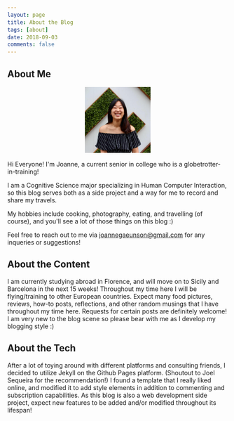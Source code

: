 ```yaml
---
layout: page
title: About the Blog
tags: [about]
date: 2018-09-03
comments: false
---
```

    
## About Me


<figure>
   <center> <a class="aboutme" href="/assets/img/aboutme.jpg"><img src="/assets/img/aboutme.jpg" width="150" height="150" border-radius= "50%" ></a> </center>
</figure>
Hi Everyone! I'm Joanne, a current senior in college who is a globetrotter-in-training! 

I am a Cognitive Science major specializing in Human Computer Interaction, so this blog serves both as a side project and a way for me to record and share my travels.

My hobbies include cooking, photography, eating, and travelling (of course), and you'll see a lot of those things on this blog :) 

Feel free to reach out to me via <u>joannegaeunson@gmail.com</u> for any inqueries or suggestions!

## About the Content

I am currently studying abroad in Florence, and will move on to Sicily and Barcelona in the next 15 weeks! Throughout my time here I will be flying/training to other European countries. Expect many food pictures, reviews, how-to posts, reflections, and other random musings that I have throughout my time here. Requests for certain posts are definitely welcome! I am very new to the blog scene so please bear with me as I develop my blogging style :) 

## About the Tech

After a lot of toying around with different platforms and consulting friends, I decided to utilize Jekyll on the Github Pages platform. (Shoutout to Joel Sequeira for the recommendation!) I found a template that I really liked online, and modified it to add style elements in addition to commenting and subscription capabilities. As this blog is also a web development side project, expect new features to be added and/or modified throughout its lifespan! 




